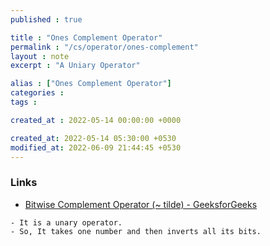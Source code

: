 ```yaml
---
published : true

title : "Ones Complement Operator"
permalink : "/cs/operator/ones-complement"
layout : note
excerpt : "A Uniary Operator"

alias : ["Ones Complement Operator"]
categories : 
tags : 

created_at : 2022-05-14 00:00:00 +0000

created_at: 2022-05-14 05:30:00 +0530
modified_at: 2022-06-09 21:44:45 +0530
---
```


### Links 
- [Bitwise Complement Operator (~ tilde) - GeeksforGeeks](https://www.geeksforgeeks.org/bitwise-complement-operator-tilde/)

```
- It is a unary operator.
- So, It takes one number and then inverts all its bits.
```